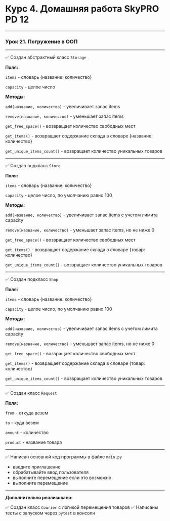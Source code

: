 # Курс 4. Домашняя работа SkyPRO PD 12

________________________________________________________________
### **Урок 21. Погружение в ООП**

________________________________________________________________
:white_check_mark: Создан абстрактный класс `Storage`

**Поля:**

`items` - словарь {название: количество}

`capacity` - целое число

**Методы:**

`add(название, количество)` - увеличивает запас items

`remove(название, количество)` - уменьшает запас items

`get_free_space()` - возвращает количество свободных мест

`get_items()` - возвращает содержание склада в словаре {название: количество}

`get_unique_items_count()` - возвращает количество уникальных товаров

________________________________________________________________
:white_check_mark: Создан подкласс `Store`

**Поля:**

`items` - словарь {название: количество}

`capacity` - целое число, по умолчанию равно 100

**Методы:**

`add(название, количество)` - увеличивает запас items с учетом лимита capacity

`remove(название, количество)` - уменьшает запас items, но не ниже 0

`get_free_space()` - возвращает количество свободных мест

`get_items()` - возвращает содержание склада в словаре {товар: количество}

`get_unique_items_count()` - возвращает количество уникальных товаров

----------------------------------------------------------------
:white_check_mark: Создан подкласс `Shop`

**Поля:**

`items` - словарь {название: количество}

`capacity` - целое число, по умолчанию равно 100

**Методы:**

`add(название, количество)`  - увеличивает запас items с учетом лимита capacity

`remove(название, количество)` - уменьшает запас items, но не ниже 0

`get_free_space()` - возвращает количество свободных мест

`get_items()` - возвращает содержание склада в словаре {товар: количество}

`get_unique_items_count()` - возвращает количество уникальных товаров

----------------------------------------------------------------
:white_check_mark: Создан класс `Request`

**Поля:**

`from` - откуда везем 

`to` - куда везем 

`amount` - количество

`product` - название товара

----------------------------------------------------------------
:white_check_mark: Написан основной код программы в файле `main.py`

- введите приглашение
- обрабатывайте ввод пользователя
- выполните перемещение если это возможно
- выполните перемещение

----------------------------------------------------------------
**Дополнительно реализовано:**

:white_check_mark: Создан класс `Courier` с логикой перемещения товаров
:white_check_mark: Написаны тесты с запуском через `pytest` в консоли